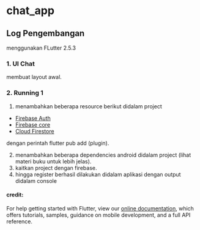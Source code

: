 # chat_app  

## Log Pengembangan  
menggunakan FLutter 2.5.3  

### 1. UI Chat
membuat layout awal.   

### 2. Running 1
1. menambahkan beberapa resource berikut didalam project  
- [Firebase Auth](https://pub.dev/packages/firebase_auth/install)  
- [Firebase core](https://pub.dev/packages/firebase_core/install)  
- [Cloud Firestore](https://pub.dev/packages/cloud_firestore/install)   

 dengan perintah flutter pub add (plugin).  

2. menambahkan beberapa dependencies android didalam project
(lihat materi buku untuk lebih jelas).  
3. kaitkan project dengan firebase.  
4. hingga register berhasil dilakukan didalam aplikasi dengan output didalam console  

#### credit:  
For help getting started with Flutter, view our
[online documentation](https://flutter.dev/docs), which offers tutorials,
samples, guidance on mobile development, and a full API reference.
